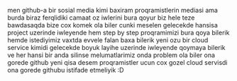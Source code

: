 men github-a bir sosial media kimi baxiram proqramistlerin mediasi ama burda biraz ferqlidiki
camaat oz iwlerini bura qoyur biz hele teze bawdasaqda bize cox komek ola biler cunki 
meselen gelecekde hansisa project uzerinde iwleyende hem step by step proqramimizi bura qoya bilerik
hemde istediyimiz vaxtda evvele falan baxa bilerik yeni ozu bir cloud service kimidi 
gelecekde boyuk layihe uzerinde iwleyende qoymaya bilerik ve her hansi bir anda silinse melumatlarimiz
onda problem ola biler ona gorede github yeni qisa desem proqramistler ucun cox gozel cloud servisdi
ona gorede githubu istifade etmeliyik :D